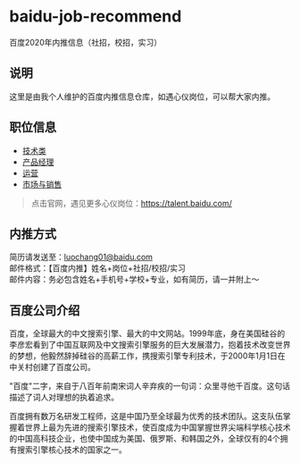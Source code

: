 # baidu-job-recommend

百度2020年内推信息（社招，校招，实习）

## 说明

这里是由我个人维护的百度内推信息仓库，如遇心仪岗位，可以帮大家内推。

## 职位信息

- [技术类](./data/技术.md)
- [产品经理](https://talent.baidu.com/external/baidu/index.html#/social/2/%E4%BA%A7%E5%93%81%E7%BB%8F%E7%90%86)
- [运营](https://talent.baidu.com/external/baidu/index.html#/social/2/%E8%BF%90%E8%90%A5)
- [市场与销售](https://talent.baidu.com/external/baidu/index.html#/social/2/%E9%94%80%E5%94%AE)

> 点击官网，遇见更多心仪岗位：https://talent.baidu.com/

## 内推方式

简历请发送至：luochang01@baidu.com  
邮件格式：【百度内推】姓名+岗位+社招/校招/实习  
邮件内容：务必包含姓名+手机号+学校+专业，如有简历，请一并附上～

## 百度公司介绍

百度，全球最大的中文搜索引擎、最大的中文网站。1999年底，身在美国硅谷的李彦宏看到了中国互联网及中文搜索引擎服务的巨大发展潜力，抱着技术改变世界的梦想，他毅然辞掉硅谷的高薪工作，携搜索引擎专利技术，于2000年1月1日在中关村创建了百度公司。

"百度"二字，来自于八百年前南宋词人辛弃疾的一句词：众里寻他千百度。这句话描述了词人对理想的执着追求。

百度拥有数万名研发工程师，这是中国乃至全球最为优秀的技术团队。这支队伍掌握着世界上最为先进的搜索引擎技术，使百度成为中国掌握世界尖端科学核心技术的中国高科技企业，也使中国成为美国、俄罗斯、和韩国之外，全球仅有的4个拥有搜索引擎核心技术的国家之一。
